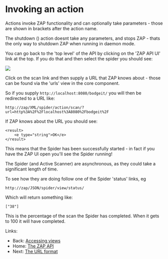 # Invoking an action
Actions invoke ZAP functionality and can optionally take parameters - those are shown in brackets after the action name.

The shutdown () action doesnt take any parameters, and stops ZAP - thats the only way to shutdown ZAP when running in daemon mode.

You can go back to the 'top level' of the API by clicking on the 'ZAP API UI' link at the top. If you do that and then select the spider you should see:

![](https://raw.githubusercontent.com/wiki/zaproxy/zaproxy/images/API-spider.PNG)

Click on the scan link and then supply a URL that ZAP knows about - those can be found via the 'urls' view in the core component.

So if you supply `http://localhost:8080/bodgeit/` you will then be redirected to a URL like:

`http://zap/XML/spider/action/scan/?url=http%3A%2F%2Flocalhost%3A8080%2Fbodgeit%2F`

If ZAP knows about the URL you should see:
```
<result>
    <e type="string">OK</e>
</result>
```

This means that the Spider has been successfully started - in fact if you have the ZAP UI open you'll see the Spider running!

The Spider (and Active Scanner) are asynchronous, as they could take a significant length of time.

To see how they are doing follow one of the Spider 'status' links, eg

`http://zap/JSON/spider/view/status/`

Which will return something like:
```
["38"]
```

This is the percentage of the scan the Spider has completed. When it gets to 100 it will have completed.

Links:
  * Back: [Accessing views](ApiDetailsViews)
  * Home: [The ZAP API](ApiDetails)
  * Next: [The URL format](ApiDetailsUrlFormat)